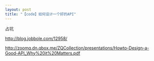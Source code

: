 ```yaml
---
layout: post
title: "【code】如何设计一个好的API"
---
```



占坑

http://blog.jobbole.com/12958/

http://zoomq.dn.qbox.me/ZQCollection/presentations/Howto-Design-a-Good-API_Why%20it%20Matters.pdf
